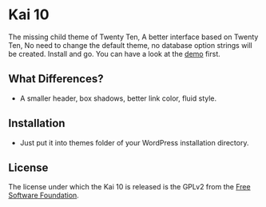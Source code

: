 Kai 10
======

The missing child theme of Twenty Ten, A better interface based on Twenty Ten, No need to change the default theme, no database option strings will be created. Install and go. You can have a look at the [demo][demo] first.


What Differences?
-----------------

 * A smaller header, box shadows, better link color, fluid style.


Installation
------------

 * Just put it into themes folder of your WordPress installation directory.


License
-------

The license under which the Kai 10 is released is the GPLv2 from the [Free Software Foundation][fsf].

[fsf]: http://www.fsf.org
[demo]: http://postholic.com/kai-10-demo/